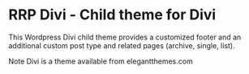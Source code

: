 RRP Divi - Child theme for Divi
===============================

This Wordpress Divi child theme provides a customized footer and an additional custom post type and related pages (archive, single, list).

Note Divi is a theme available from elegantthemes.com